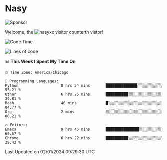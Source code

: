 # Nasy

<!--
<p align="center">
<img height="200" src="https://github-readme-stats.vercel.app/api?username=nasyxx&count_private=true&show_icons=true&theme=dracula&include_all_commits=true"/>
<img height="200" src="https://github-readme-stats.vercel.app/api/top-langs/?username=nasyxx&theme=dracula&hide=html,jupyter+notebook&count_private=true&show_icons=true"/>
</p>

  
----------------
-->

![Sponsor](https://img.shields.io/static/v1.svg?label=Sponsor&message=%E2%9D%A4&logo=GitHub&style=flat&color=pink)
 
Welcome, the ![nasyxx visitor counter](https://count.getloli.com/get/@nasyxx?theme=rule34)th vistor!
 
<!--START_SECTION:waka-->
![Code Time](http://img.shields.io/badge/Code%20Time-4%2C185%20hrs%2026%20mins-blue)

![Lines of code](https://img.shields.io/badge/From%20Hello%20World%20I%27ve%20Written-6.3%20million%20lines%20of%20code-blue)

📊 **This Week I Spent My Time On** 

```text
🕑︎ Time Zone: America/Chicago

💬 Programming Languages: 
Python                   8 hrs 54 mins       ██████████████░░░░░░░░░░░   55.21 % 
Other                    6 hrs 25 mins       ██████████░░░░░░░░░░░░░░░   39.81 % 
Bash                     46 mins             █░░░░░░░░░░░░░░░░░░░░░░░░   04.77 % 
Org                      2 mins              ░░░░░░░░░░░░░░░░░░░░░░░░░   00.21 % 

🔥 Editors: 
Emacs                    9 hrs 46 mins       ███████████████░░░░░░░░░░   60.57 % 
Chrome                   6 hrs 22 mins       ██████████░░░░░░░░░░░░░░░   39.43 % 
```


 Last Updated on 02/01/2024 09:29:30 UTC
<!--END_SECTION:waka-->

<!-- ![visitors](https://visitor-badge.laobi.icu/badge?page_id=nasyxx.nasyxx) -->
